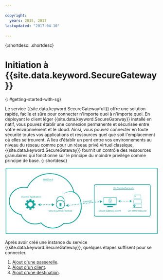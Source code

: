 ```yaml
---

copyright:
  years: 2015, 2017
lastupdated: "2017-04-10"

---
```

{:shortdesc: .shortdesc}

# Initiation à {{site.data.keyword.SecureGateway}}
{: #getting-started-with-sg}

Le service {{site.data.keyword.SecureGatewayfull}} offre une solution rapide, facile et sûre pour connecter n'importe quoi à n'importe quoi.  En déployant le client léger {{site.data.keyword.SecureGateway}} installé en natif, vous pouvez établir une connexion permanente et sécurisée entre votre environnement et le cloud.  Ainsi, vous pouvez connecter en toute sécurité toutes vos applications et ressources quel que soit l'emplacement où elles se trouvent.  A lieu d'établir un pont entre vos environnements au niveau du réseau comme pour un réseau privé virtuel classique, {{site.data.keyword.SecureGateway}} fournit un contrôle des ressources granulaires qui fonctionne sur le principe du moindre privilège comme principe de base.
{: shortdesc}

![{{site.data.keyword.SecureGateway}} Architecture](./images/diagramSGW.png?raw=true "{{site.data.keyword.SecureGateway}} Architecture")

Après avoir créé une instance du service {{site.data.keyword.SecureGateway}}, quelques étapes suffisent pour se connecter.

1. [Ajout d'une passerelle](/docs/services/SecureGateway?topic=securegateway-add-sg-gw).
2. [Ajout d'un client](/docs/services/SecureGateway?topic=securegateway-add-client).
3. [Ajout d'une destination](/docs/services/SecureGateway?topic=securegateway-add-dest).
